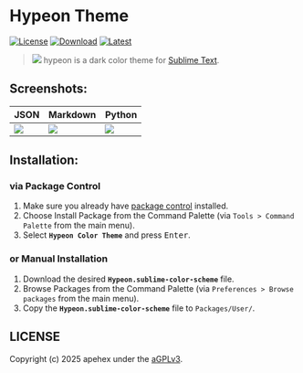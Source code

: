 # Hypeon Theme

[![License][shield-license]][github-license]
[![Download][shield-repo]][subl-repo]
[![Latest][shield-release]][github-release]

> ![][image-logo] hypeon is a dark color theme for [Sublime Text][subl-web].

## Screenshots:

| JSON              | Markdown              | Python                |
| ----------------- | --------------------- | --------------------- |
| ![][image-json]   | ![][image-markdown]   | ![][image-python]     |

## Installation:

### via Package Control

1. Make sure you already have [package control][subl-docs] installed.
2. Choose Install Package from the Command Palette (via `Tools > Command Palette` from the main menu).
3. Select **`Hypeon Color Theme`** and press <kbd>Enter</kbd>.

### or Manual Installation

1. Download the desired **`Hypeon.sublime-color-scheme`** file.
2. Browse Packages from the Command Palette (via `Preferences > Browse packages` from the main menu).
3. Copy the **`Hypeon.sublime-color-scheme`** file to `Packages/User/`.

## LICENSE

Copyright (c) 2025 apehex under the [aGPLv3][github-license].

[shield-license]: https://img.shields.io/github/license/apehex/sublime-hypeon-scheme.svg?style=flat-square
[shield-release]: https://img.shields.io/github/release/apehex/sublime-hypeon-scheme.svg?style=flat-square
[shield-repo]: https://img.shields.io/packagecontrol/dt/Hypeon%20Theme.svg?style=flat-square

[subl-docs]: https://docs.sublimetext.io/guide/extensibility/packages.html#installing-packages
[subl-repo]: https://packagecontrol.io/packages/Hypeon%20Theme
[subl-web]: https://sublimetext.io/

[github-license]: LICENSE.md
[github-release]: https://github.com/apehex/sublime-hypeon-scheme/releases/latest

[image-json]: images/json.png
[image-logo]: images/logo.png
[image-markdown]: images/markdown.png
[image-python]: images/python.png
